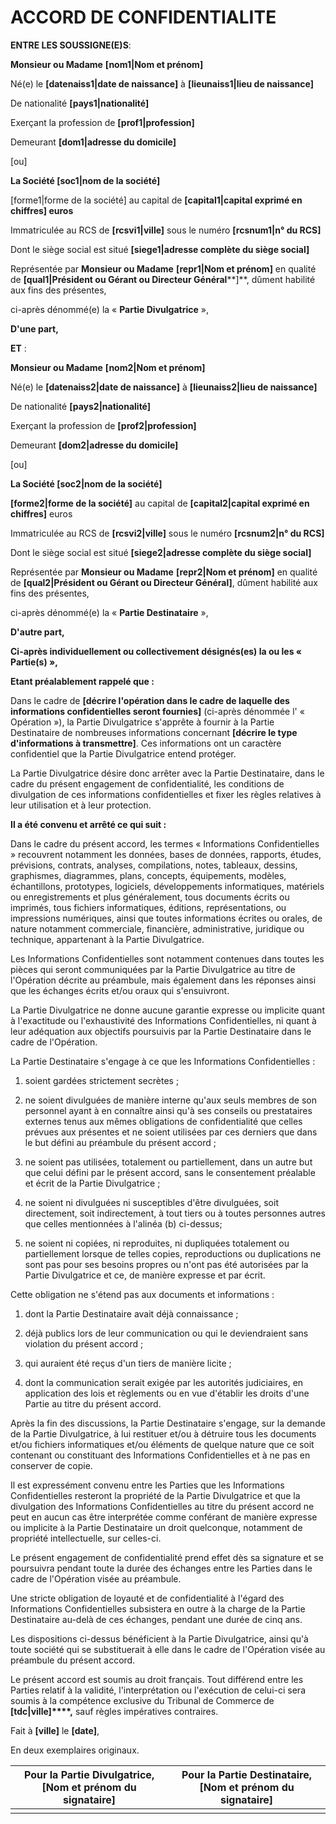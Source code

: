 ACCORD DE CONFIDENTIALITE
=========================

**ENTRE LES SOUSSIGNE(E)S**:

**Monsieur ou Madame** **[nom1|Nom et prénom]**

Né(e) le **[datenaiss1|date de naissance]** à **[lieunaiss1|lieu de naissance]**

De nationalité **[pays1|nationalité]**

Exerçant la profession de **[prof1|profession]**

Demeurant **[dom1|adresse du domicile]**

[ou]

**La Société [soc1|nom de la société]**

[forme1|forme de la société] au capital de **[capital1|capital exprimé en chiffres] euros**

Immatriculée au RCS de **[rcsvi1|ville]** sous le numéro **[rcsnum1|n° du RCS]**

Dont le siège social est situé **[siege1|adresse complète du siège social]**

Représentée par **Monsieur ou Madame** **[repr1|Nom et prénom]** en qualité de **[qual1|Président ou Gérant ou Directeur Général****]**, dûment habilité aux fins des présentes,

ci-après dénommé(e) la « **Partie Divulgatrice** »,

**D'une part,**

**ET**  :

**Monsieur ou Madame** **[nom2|Nom et prénom]**

Né(e) le **[datenaiss2|date de naissance]** à **[lieunaiss2|lieu de naissance]**

De nationalité **[pays2|nationalité]**

Exerçant la profession de **[prof2|profession]**

Demeurant **[dom2|adresse du domicile]**

[ou]

**La Société [soc2|nom de la société]**

**[forme2|forme de la société]** au capital de **[capital2|capital exprimé en chiffres]** euros

Immatriculée au RCS de **[rcsvi2|ville]** sous le numéro **[rcsnum2|n° du RCS]**

Dont le siège social est situé **[siege2|adresse complète du siège social]**

Représentée par **Monsieur ou Madame** **[repr2|Nom et prénom]** en qualité de **[qual2|Président ou Gérant ou Directeur Général]**, dûment habilité aux fins des présentes,

ci-après dénommé(e) la «  **Partie Destinataire** »,

**D'autre part,**

**Ci-après individuellement ou collectivement désignés(es) la ou les « Partie(s) »,**

**Etant préalablement rappelé que :**

Dans le cadre de **[décrire l'opération dans le cadre de laquelle des informations confidentielles seront fournies]** (ci-après dénommée l' « Opération »), la Partie Divulgatrice s'apprête à fournir à la Partie Destinataire de nombreuses informations concernant **[décrire le type d'informations à transmettre]**. Ces informations ont un caractère confidentiel que la Partie Divulgatrice entend protéger.

La Partie Divulgatrice désire donc arrêter avec la Partie Destinataire, dans le cadre du présent engagement de confidentialité, les conditions de divulgation de ces informations confidentielles et fixer les règles relatives à leur utilisation et à leur protection.

**Il a été convenu et arrêté ce qui suit :**

Dans le cadre du présent accord, les termes « Informations Confidentielles » recouvrent notamment les données, bases de données, rapports, études, prévisions, contrats, analyses, compilations, notes, tableaux, dessins, graphismes, diagrammes, plans, concepts, équipements, modèles, échantillons, prototypes, logiciels, développements informatiques, matériels ou enregistrements et plus généralement, tous documents écrits ou imprimés, tous fichiers informatiques, éditions, représentations, ou impressions numériques, ainsi que toutes informations écrites ou orales, de nature notamment commerciale, financière, administrative, juridique ou technique, appartenant à la Partie Divulgatrice.

Les Informations Confidentielles sont notamment contenues dans toutes les pièces qui seront communiquées par la Partie Divulgatrice au titre de l'Opération décrite au préambule, mais également dans les réponses ainsi que les échanges écrits et/ou oraux qui s'ensuivront.

La Partie Divulgatrice ne donne aucune garantie expresse ou implicite quant à l'exactitude ou l'exhaustivité des Informations Confidentielles, ni quant à leur adéquation aux objectifs poursuivis par la Partie Destinataire dans le cadre de l'Opération.

La Partie Destinataire s'engage à ce que les Informations Confidentielles :

  1. soient gardées strictement secrètes ;

  2. ne soient divulguées de manière interne qu'aux seuls membres de son personnel ayant à en connaître ainsi qu'à ses conseils ou prestataires externes tenus aux mêmes obligations de confidentialité que celles prévues aux présentes et ne soient utilisées par ces derniers que dans le but défini au préambule du présent accord ;

  3. ne soient pas utilisées, totalement ou partiellement, dans un autre but que celui défini par le présent accord, sans le consentement préalable et écrit de la Partie Divulgatrice ;

  4. ne soient ni divulguées ni susceptibles d'être divulguées, soit directement, soit indirectement, à tout tiers ou à toutes personnes autres que celles mentionnées à l'alinéa (b) ci-dessus;

  5. ne soient ni copiées, ni reproduites, ni dupliquées totalement ou partiellement lorsque de telles copies, reproductions ou duplications ne sont pas pour ses besoins propres ou n'ont pas été autorisées par la Partie Divulgatrice et ce, de manière expresse et par écrit.

Cette obligation ne s'étend pas aux documents et informations :

  1. dont la Partie Destinataire avait déjà connaissance ;

  2. déjà publics lors de leur communication ou qui le deviendraient sans violation du présent accord ;

  3. qui auraient été reçus d'un tiers de manière licite ;

  4. dont la communication serait exigée par les autorités judiciaires, en application des lois et règlements ou en vue d'établir les droits d'une Partie au titre du présent accord.

Après la fin des discussions, la Partie Destinataire s'engage, sur la demande de la Partie Divulgatrice, à lui restituer et/ou à détruire tous les documents et/ou fichiers informatiques et/ou éléments de quelque nature que ce soit contenant ou constituant des Informations Confidentielles et à ne pas en conserver de copie.

Il est expressément convenu entre les Parties que les Informations Confidentielles resteront la propriété de la Partie Divulgatrice et que la divulgation des Informations Confidentielles au titre du présent accord ne peut en aucun cas être interprétée comme conférant de manière expresse ou implicite à la Partie Destinataire un droit quelconque, notamment de propriété intellectuelle, sur celles-ci.

Le présent engagement de confidentialité prend effet dès sa signature et se poursuivra pendant toute la durée des échanges entre les Parties dans le cadre de l'Opération visée au préambule.

Une stricte obligation de loyauté et de confidentialité à l'égard des Informations Confidentielles subsistera en outre à la charge de la Partie Destinataire au-delà de ces échanges, pendant une durée de cinq ans.

Les dispositions ci-dessus bénéficient à la Partie Divulgatrice, ainsi qu'à toute société qui se substituerait à elle dans le cadre de l'Opération visée au préambule du présent accord.

Le présent accord est soumis au droit français. Tout différend entre les Parties relatif à la validité, l'interprétation ou l'exécution de celui-ci sera soumis à la compétence exclusive du Tribunal de Commerce de **[tdc|ville]****,** sauf règles impératives contraires.

Fait à **[ville]** le **[date]**,

En deux exemplaires originaux.

| **Pour la Partie Divulgatrice**, [Nom et prénom du signataire] | **Pour la Partie Destinataire**, [Nom et prénom du signataire] |
|----------------------------------------------------------------|----------------------------------------------------------------|
|                                                                |                                                                |
